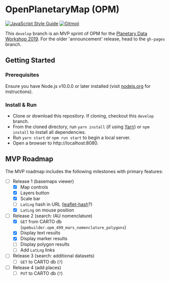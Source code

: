 # OpenPlanetaryMap (OPM)

[![JavaScript Style Guide](https://img.shields.io/badge/code_style-standard-brightgreen.svg)](https://standardjs.com)
[![Gitmoji](https://img.shields.io/badge/gitmoji-%20😜%20😍-FFDD67.svg)](https://gitmoji.carloscuesta.me)

This `develop` branch is an MVP sprint of OPM for the [Planetary Data Workshop 2019](https://www.hou.usra.edu/meetings/planetdata2019/). For the older 'announcement' release, head to the `gh-pages` branch.

## Getting Started
### Prerequisites
Ensure you have Node.js v10.0.0 or later installed (visit [nodejs.org](https://nodejs.org) for instructions).

### Install & Run

+ Clone or download this repository. If cloning, checkout this `develop` branch.
+ From the cloned directory, run `yarn install` (if using [Yarn](https://www.yarnpkg.com/)) or `npm install` to install all dependencies.
+ Run `yarn start` or `npm run start` to begin a local server.
+ Open a browser to http://localhost:8080.

## MVP Roadmap
The MVP roadmap includes the following milestones with primary features:
+ [ ] Release 1 (basemaps viewer)
  + [x] Map controls
  + [x] Layers button
  + [x] Scale bar
  + [ ] `LatLng` hash in URL ([leaflet-hash](https://www.npmjs.com/package/leaflet-hash)?)
  + [x] `LatLng` on mouse position
+ [ ] Release 2 (search: IAU nomenclature)
  + [x] `GET` from CARTO db (`opmbuilder.opm_499_mars_nomenclature_polygons`)
  + [x] Display text results
  + [x] Display marker results
  + [ ] Display polygon results
  + [ ] Add `LatLng` links
+ [ ] Release 3 (search: additional datasets)
  + [ ] `GET` to CARTO db (`?`)
+ [ ] Release 4 (add places)
  + [ ] `PUT` to CARTO db (`?`)